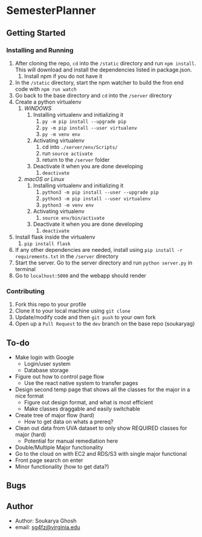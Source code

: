 # SemesterPlanner

## Getting Started
### Installing and Running
1. After cloning the repo, `cd` into the `/static` directory and run `npm install`. This will download and install the dependencies listed in package.json.
   1. Install npm if you do not have it
2. In the `/static` directory, start the npm watcher to build the fron end code with `npm run watch`
3. Go back to the base directory and `cd` into the `/server` directory
4. Create a python virtualenv
   1. *WINDOWS*
      1. Installing virtualenv and initializing it
         1. `py -m pip install --upgrade pip`
         2. `py -m pip install --user virtualenv`
         3. `py -m venv env`
      2. Activating virtualenv
         1. cd into `./server/env/Scripts/`
         2. run `source activate`
         3. return to the `/server` folder
      3. Deactivate it when you are done developing
         1. `deactivate`
   2. *macOS or Linux*
      1. Installing virtualenv and initializing it
         1. `python3 -m pip install --user --upgrade pip`
         2. `python3 -m pip install --user virtualenv`
         3. `python3 -m venv env`
      2. Activating virtualenv
         1. `source env/bin/activate`
      3. Deactivate it when you are done developing
         1. `deactivate`
5. Install flask inside the virtualenv
   1. `pip install flask`
6. If any other dependencies are needed, install using `pip install -r requirements.txt` in the `/server` directory
7. Start the server. Go to the server directory and run `python server.py` in terminal
8. Go to `localhost:5000` and the webapp should render

### Contributing
1. Fork this repo to your profile
2. Clone it to your local machine using `git clone`
3. Update/modify code and then `git push` to your own fork 
4. Open up a `Pull Request` to the `dev` branch on the base repo (soukaryag)


## To-do
- Make login with Google
  - Login/user system
  - Database storage
- Figure out how to control page flow
  - Use the react native system to transfer pages
- Design second temp page that shows all the classes for the major in a nice format
  - Figure out design format, and what is most efficient
  - Make classes draggable and easily switchable
- Create tree of major flow (hard)
  - How to get data on whats a prereq?
- Clean out data from UVA dataset to only show REQUIRED classes for major (hard)
  - Potential for manual remediation here
- Double/Multiple Major functionality
- Go to the cloud on with EC2 and RDS/S3 with single major functional
- Front page search on enter
- Minor functionality (how to get data?)

## Bugs

## Author
- Author: Soukarya Ghosh
- email: sg4fz@virginia.edu